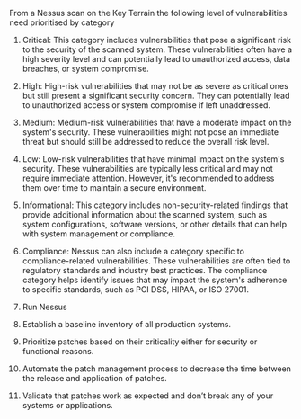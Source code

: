 From a Nessus scan on the Key Terrain the following level of vulnerabilities need prioritised by category

1.	Critical: This category includes vulnerabilities that pose a significant risk to the security of the scanned system. These vulnerabilities often have a high severity level and can potentially lead to unauthorized access, data breaches, or system compromise.
2.	High: High-risk vulnerabilities that may not be as severe as critical ones but still present a significant security concern. They can potentially lead to unauthorized access or system compromise if left unaddressed.
3.	Medium: Medium-risk vulnerabilities that have a moderate impact on the system's security. These vulnerabilities might not pose an immediate threat but should still be addressed to reduce the overall risk level.
4.	Low: Low-risk vulnerabilities that have minimal impact on the system's security. These vulnerabilities are typically less critical and may not require immediate attention. However, it's recommended to address them over time to maintain a secure environment.
5.	Informational: This category includes non-security-related findings that provide additional information about the scanned system, such as system configurations, software versions, or other details that can help with system management or compliance.
6.	Compliance: Nessus can also include a category specific to compliance-related vulnerabilities. These vulnerabilities are often tied to regulatory standards and industry best practices. The compliance category helps identify issues that may impact the system's adherence to specific standards, such as PCI DSS, HIPAA, or ISO 27001.

1.	Run Nessus
2.	Establish a baseline inventory of all production systems.
3.	Prioritize patches based on their criticality either for security or functional reasons.
4.	Automate the patch management process to decrease the time between the release and application of patches.
5.	Validate that patches work as expected and don’t break any of your systems or applications.
